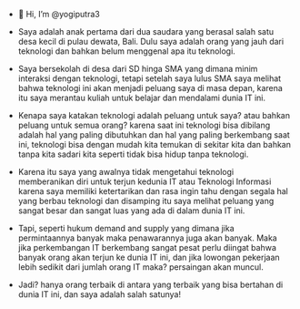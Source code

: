 - 👋 Hi, I’m @yogiputra3

- Saya adalah anak pertama dari dua saudara yang berasal salah satu desa kecil di pulau dewata, Bali. Dulu saya adalah orang yang jauh dari teknologi dan bahkan belum menggenal apa itu teknologi.

- Saya bersekolah di desa dari SD hinga SMA yang dimana minim interaksi dengan teknologi, tetapi setelah saya lulus SMA saya melihat bahwa teknologi ini akan menjadi peluang saya di masa depan, karena itu saya merantau kuliah untuk belajar dan mendalami dunia IT ini.

- Kenapa saya katakan teknologi adalah peluang untuk saya? atau bahkan peluang untuk semua orang? karena saat ini teknologi bisa dibilang adalah hal yang paling dibutuhkan dan hal yang paling berkembang saat ini, teknologi bisa dengan mudah kita temukan di sekitar kita dan bahkan tanpa kita sadari kita seperti tidak bisa hidup tanpa teknologi.

- Karena itu saya yang awalnya tidak mengetahui teknologi memberanikan diri untuk terjun kedunia IT atau Teknologi Informasi karena saya memiliki ketertarikan dan rasa ingin tahu dengan segala hal yang berbau teknologi dan disamping itu saya melihat peluang yang sangat besar dan sangat luas yang ada di dalam dunia IT ini.

- Tapi, seperti hukum demand and supply yang dimana jika permintaannya banyak maka penawarannya juga akan banyak. Maka jika perkembangan IT berkembang sangat pesat perlu diingat bahwa banyak orang akan terjun ke dunia IT ini, dan jika lowongan pekerjaan lebih sedikit dari jumlah orang IT maka? persaingan akan muncul.

- Jadi? hanya orang terbaik di antara yang terbaik yang bisa bertahan di dunia IT ini, dan saya adalah salah satunya!
